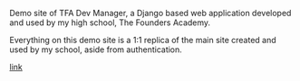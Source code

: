 Demo site of TFA Dev Manager, a Django based web application developed and used by my high school, The Founders Academy.

Everything on this demo site is a 1:1 replica of the main site created and used by my school, aside from authentication.

[link]("dev-manager-demo.up.railway.app")
